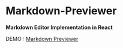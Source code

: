 # Markdown-Previewer
**Markdown Editor Implementation in React**

DEMO : [Markdown Previewer](https://codepen.io/sekharBheri/pen/qBWVvxb/) 
